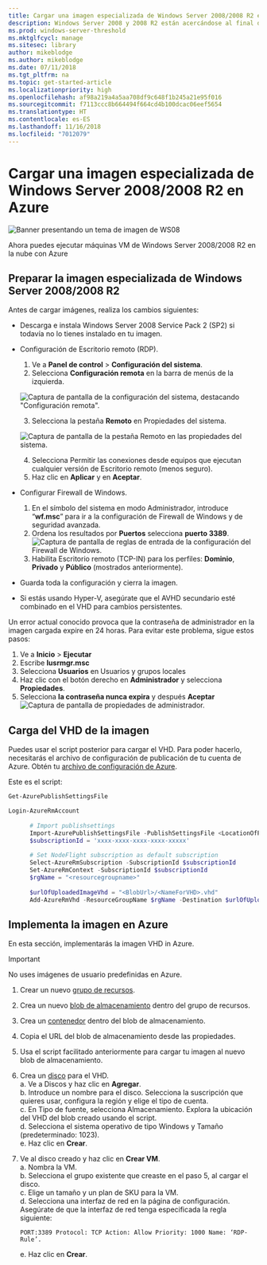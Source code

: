 ```yaml
---
title: Cargar una imagen especializada de Windows Server 2008/2008 R2 en Azure
description: Windows Server 2008 y 2008 R2 están acercándose al final de servicio. Aprende a subir y moverte a Azure, alojando Windows Server en la nube.
ms.prod: windows-server-threshold
ms.mktglfcycl: manage
ms.sitesec: library
author: mikeblodge
ms.author: mikeblodge
ms.date: 07/11/2018
ms.tgt_pltfrm: na
ms.topic: get-started-article
ms.localizationpriority: high
ms.openlocfilehash: af98a219a4a5aa708df9c648f1b245a21e95f016
ms.sourcegitcommit: f7113ccc8b664494f664cd4b100dcac06eef5654
ms.translationtype: HT
ms.contentlocale: es-ES
ms.lasthandoff: 11/16/2018
ms.locfileid: "7012079"
---
```

# Cargar una imagen especializada de Windows Server 2008/2008 R2 en Azure 

![Banner presentando un tema de imagen de WS08](media/WS08-image-banner-large.png)

Ahora puedes ejecutar máquinas VM de Windows Server 2008/2008 R2 en la nube con Azure 

## Preparar la imagen especializada de Windows Server 2008/2008 R2
Antes de cargar imágenes, realiza los cambios siguientes:

- Descarga e instala Windows Server 2008 Service Pack 2 (SP2) si todavía no lo tienes instalado en tu imagen.

- Configuración de Escritorio remoto (RDP).
   1. Ve a **Panel de control** > **Configuración del sistema**.   
   2. Selecciona **Configuración remota** en la barra de menús de la izquierda.

   ![Captura de pantalla de la configuración del sistema, destacando "Configuración remota".](media/1a_remote_settings.png)

   3. Selecciona la pestaña **Remoto** en Propiedades del sistema.   

   ![Captura de pantalla de la pestaña Remoto en las propiedades del sistema.](media/2c_sysprops.png)

   4. Selecciona Permitir las conexiones desde equipos que ejecutan cualquier versión de Escritorio remoto (menos seguro).   
   5. Haz clic en **Aplicar** y en **Aceptar**.
- Configurar Firewall de Windows.   
   1. En el símbolo del sistema en modo Administrador, introduce “**wf.msc**” para ir a la configuración de Firewall de Windows y de seguridad avanzada.   
   2. Ordena los resultados por **Puertos** selecciona **puerto 3389**.   
     ![Captura de pantalla de reglas de entrada de la configuración del Firewall de Windows.](media/3b_inboundrules.png)   
   3. Habilita Escritorio remoto (TCP-IN) para los perfiles: **Dominio**, **Privado** y **Público** (mostrados anteriormente).

- Guarda toda la configuración y cierra la imagen.   
- Si estás usando Hyper-V, asegúrate que el AVHD secundario esté combinado en el VHD para cambios persistentes.

Un error actual conocido provoca que la contraseña de administrador en la imagen cargada expire en 24 horas. Para evitar este problema, sigue estos pasos: 

1. Ve a **Inicio** > **Ejecutar**
2. Escribe **lusrmgr.msc**
3. Selecciona **Usuarios** en Usuarios y grupos locales
4. Haz clic con el botón derecho en **Administrador** y selecciona **Propiedades**.
5. Selecciona **la contraseña nunca expira** y después **Aceptar**
![Captura de pantalla de propiedades de administrador.](media/6_adminprops.png)

## Carga del VHD de la imagen
Puedes usar el script posterior para cargar el VHD. Para poder hacerlo, necesitarás el archivo de configuración de publicación de tu cuenta de Azure. Obtén tu [archivo de configuración de Azure](https://azure.microsoft.com/downloads/).

Este es el script:

```powershell
Get-AzurePublishSettingsFile 

Login-AzureRmAccount
 
      # Import publishsettings
      Import-AzurePublishSettingsFile -PublishSettingsFile <LocationOfPublishingFile>
      $subscriptionId = 'xxxx-xxxx-xxxx-xxxx-xxxxx'
 
      # Set NodeFlight subscription as default subscription
      Select-AzureRmSubscription -SubscriptionId $subscriptionId
      Set-AzureRmContext -SubscriptionId $subscriptionId
      $rgName = "<resourcegroupname>"
    
      $urlOfUploadedImageVhd = "<BlobUrl>/<NameForVHD>.vhd"
      Add-AzureRmVhd -ResourceGroupName $rgName -Destination $urlOfUploadedImageVhd -LocalFilePath "<FilePath>"  
```
## Implementa la imagen en Azure
En esta sección, implementarás la imagen VHD in Azure. 

> [!IMPORTANT]
> No uses imágenes de usuario predefinidas en Azure.

1.  Crear un nuevo [grupo de recursos](https://docs.microsoft.com/rest/api/resources/resourcegroups/createorupdate). 
2.  Crea un nuevo [blob de almacenamiento](https://docs.microsoft.com/rest/api/storageservices/put-blob) dentro del grupo de recursos.
3.  Crea un [contenedor](https://docs.microsoft.com/rest/api/storageservices/create-container) dentro del blob de almacenamiento.
4.  Copia el URL del blob de almacenamiento desde las propiedades.
5.  Usa el script facilitado anteriormente para cargar tu imagen al nuevo blob de almacenamiento.
6.  Crea un [disco](https://docs.microsoft.com/azure/virtual-machines/windows/prepare-for-upload-vhd-image) para el VHD.   
     a. Ve a Discos y haz clic en **Agregar**.  
     b. Introduce un nombre para el disco. Selecciona la suscripción que quieres usar, configura la región y elige el tipo de cuenta.   
     c. En Tipo de fuente, selecciona Almacenamiento. Explora la ubicación del VHD del blob creado usando el script.  
     d. Selecciona el sistema operativo de tipo Windows y Tamaño (predeterminado: 1023).   
     e. Haz clic en **Crear**.   

7.  Ve al disco creado y haz clic en **Crear VM**.   
     a. Nombra la VM.   
     b. Selecciona el grupo existente que creaste en el paso 5, al cargar el disco.   
     c. Elige un tamaño y un plan de SKU para la VM.   
     d. Selecciona una interfaz de red en la página de configuración. Asegúrate de que la interfaz de red tenga especificada la regla siguiente:
 
        PORT:3389 Protocol: TCP Action: Allow Priority: 1000 Name: ‘RDP-Rule’.   
     e. Haz clic en **Crear**.




